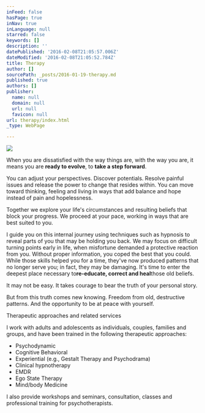```yaml
---
inFeed: false
hasPage: true
inNav: true
inLanguage: null
starred: false
keywords: []
description: ''
datePublished: '2016-02-08T21:05:57.006Z'
dateModified: '2016-02-08T21:05:52.784Z'
title: Therapy
author: []
sourcePath: _posts/2016-01-19-therapy.md
published: true
authors: []
publisher:
  name: null
  domain: null
  url: null
  favicon: null
url: therapy/index.html
_type: WebPage

---
```

![](https://the-grid-user-content.s3-us-west-2.amazonaws.com/a326b591-fdca-461b-8c00-37df05141a40.jpg)

When you are dissatisfied with the way things are, with the way you are, it means you are **ready to evolve**, to **take a step forward**.

You can adjust your perspectives. Discover potentials. Resolve painful issues and release the power to change that resides within. You can move toward thinking, feeling and living in ways that add balance and hope instead of pain and hopelessness.

Together we explore your life's circumstances and resulting beliefs that block your progress. We proceed at your pace, working in ways that are best suited to you.

I guide you on this internal journey using techniques such as hypnosis to reveal parts of you that may be holding you back. We may focus on difficult turning points early in life, when misfortune demanded a protective reaction from you. Without proper information, you coped the best that you could. While those skills helped you for a time, they've now produced patterns that no longer serve you; in fact, they may be damaging. It's time to enter the deepest place necessary to**re-educate, correct and heal**those old beliefs.

It may not be easy. It takes courage to bear the truth of your personal story.

But from this truth comes new knowing. Freedom from old, destructive patterns. And the opportunity to be at peace with yourself.

Therapeutic approaches and related services

I work with adults and adolescents as individuals, couples, families and groups, and have been trained in the following therapeutic approaches:

* Psychodynamic
* Cognitive Behavioral
* Experiential (e.g., Gestalt Therapy and Psychodrama)
* Clinical hypnotherapy
* EMDR
* Ego State Therapy
* Mind/body Medicine

I also provide workshops and seminars, consultation, classes and professional training for psychotherapists.